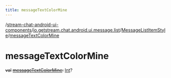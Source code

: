 ```yaml
---
title: messageTextColorMine
---
```

/[stream-chat-android-ui-components](../../index.md)/[io.getstream.chat.android.ui.message.list](../index.md)/[MessageListItemStyle](index.md)/[messageTextColorMine](messageTextColorMine.md)  
  
  
  
# messageTextColorMine  
~~val~~ [~~messageTextColorMine~~](messageTextColorMine.md)~~:~~ [Int](https://kotlinlang.org/api/latest/jvm/stdlib/kotlin/-int/index.html)?
